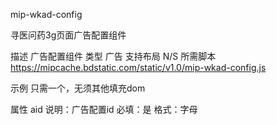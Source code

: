 mip-wkad-config

寻医问药3g页面广告配置组件

描述	 广告配置组件
类型	 广告
支持布局	N/S
所需脚本	https://mipcache.bdstatic.com/static/v1.0/mip-wkad-config.js

示例
只需一个<mip-wkad-config>，无须其他填充dom
<mip-wkad-config aid="take_ip"></mip-wkad-config>

属性
aid
说明：广告配置id 必填：是 格式：字母